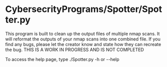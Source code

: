 # CybersecrityPrograms/Spotter/Spotter.py

This program is built to clean up the output files of multiple nmap scans. 
It will reformat the outputs of your nmap scans into one combined file.
If you find any bugs, please let the creator know and state how they can recreate the bug.
THIS IS A WORK IN PROGRESS AND IS NOT COMPLETED

To access the help page, type ./Spotter.py -h or --help
